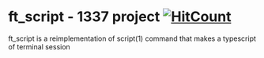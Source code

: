 # ft_script - 1337 project  [![HitCount](http://hits.dwyl.com/idbella/ft_script.svg)](http://hits.dwyl.com/idbella/ft_script)

ft_script is a reimplementation of script(1) command that makes a typescript of terminal session

